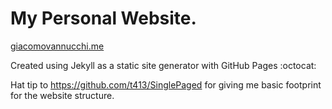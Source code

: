 My Personal Website.
======================

[giacomovannucchi.me](http://giacomovannucchi.me)

Created using Jekyll as a static site generator with GitHub Pages :octocat:

Hat tip to https://github.com/t413/SinglePaged for giving me basic footprint for the website structure.